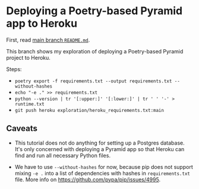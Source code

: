 # Deploying a Poetry-based Pyramid app to Heroku

First, read [main branch `README.md`](https://github.com/zupo/tutorial/blob/main/README.md).

This branch shows my exploration of deploying a Poetry-based Pyramid project to Heroku.

Steps:
* `poetry export -f requirements.txt --output requirements.txt --without-hashes`
* `echo "-e ." >> requirements.txt`
* `python --version | tr '[:upper:]' '[:lower:]' | tr ' ' '-' > runtime.txt `
* `git push heroku exploration/heroku_requirements.txt:main`

## Caveats

* This tutorial does not do anything for setting up a Postgres database. It's only concerned with deploying a Pyramid app so that Heroku can find and run all necessary Python files.

* We have to use `--without-hashes` for now, because pip does not support mixing `-e .` into a list of dependencies with hashes in `requirements.txt` file. More info on https://github.com/pypa/pip/issues/4995.
